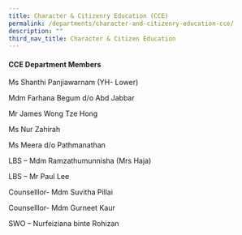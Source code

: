 ```yaml
---
title: Character & Citizenry Education (CCE)
permalink: /departments/character-and-citizenry-education-cce/
description: ""
third_nav_title: Character & Citizen Education
---
```

<h4><strong>CCE Department Members</strong></h4>
<p>Ms Shanthi Panjiawarnam (YH- Lower)</p>
<p>Mdm Farhana Begum d/o Abd Jabbar</p>
<p>Mr James Wong Tze Hong</p>
<p>Ms Nur Zahirah</p>
<p>Ms Meera d/o Pathmanathan</p>
<p>LBS &ndash; Mdm Ramzathumunnisha (Mrs Haja)</p>
<p>LBS &ndash; Mr Paul Lee</p>
<p>Counselllor- Mdm Suvitha Pillai</p>
<p>Counselllor- Mdm Gurneet Kaur</p>
<p>SWO &ndash; Nurfeiziana binte Rohizan</p>